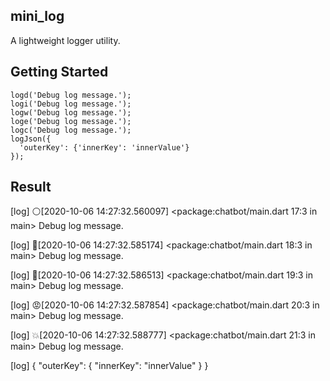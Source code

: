 ## mini_log

A lightweight logger utility.

## Getting Started

```
logd('Debug log message.');
logi('Debug log message.');
logw('Debug log message.');
loge('Debug log message.');
logc('Debug log message.');
logJson({
  'outerKey': {'innerKey': 'innerValue'}
});
```

## Result

[log] ⚪[2020-10-06 14:27:32.560097] <package:chatbot/main.dart 17:3 in main> Debug log message.

[log] 🔵[2020-10-06 14:27:32.585174] <package:chatbot/main.dart 18:3 in main> Debug log message.

[log] 🤔[2020-10-06 14:27:32.586513] <package:chatbot/main.dart 19:3 in main> Debug log message.

[log] 😡[2020-10-06 14:27:32.587854] <package:chatbot/main.dart 20:3 in main> Debug log message.

[log] 💥[2020-10-06 14:27:32.588777] <package:chatbot/main.dart 21:3 in main> Debug log message.

[log] {
  "outerKey": {
    "innerKey": "innerValue"
  }
}
